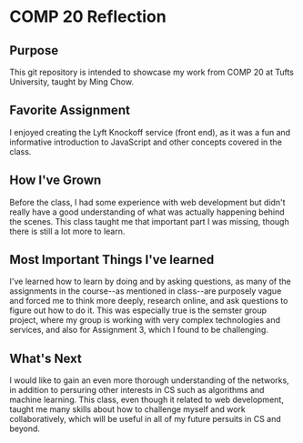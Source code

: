 # COMP 20 Reflection

## Purpose

This git repository is intended to showcase my work from COMP 20 at Tufts 
University, taught by Ming Chow.

## Favorite Assignment

I enjoyed creating the Lyft Knockoff service (front end), as it was a fun and
informative introduction to JavaScript and other concepts covered in the class.

## How I've Grown

Before the class, I had some experience with web development but didn't really
have a good understanding of what was actually happening behind the scenes. 
This class taught me that important part I was missing, though there is
still a lot more to learn.

## Most Important Things I've learned

I've learned how to learn by doing and by asking questions, as many of the
assignments in the course--as mentioned in class--are purposely vague and 
forced me to think more deeply, research online, and ask questions to figure
out how to do it. This was especially true is the semster group project,
where my group is working with very complex technologies and services, and 
also for Assignment 3, which I found to be challenging.


## What's Next

I would like to gain an even more thorough understanding of the networks, in
addition to persuring other interests in CS such as algorithms and machine
learning. This class, even though it related to web development, taught
me many skills about how to challenge myself and work collaboratively, which
will be useful in all of my future persuits in CS and beyond.
